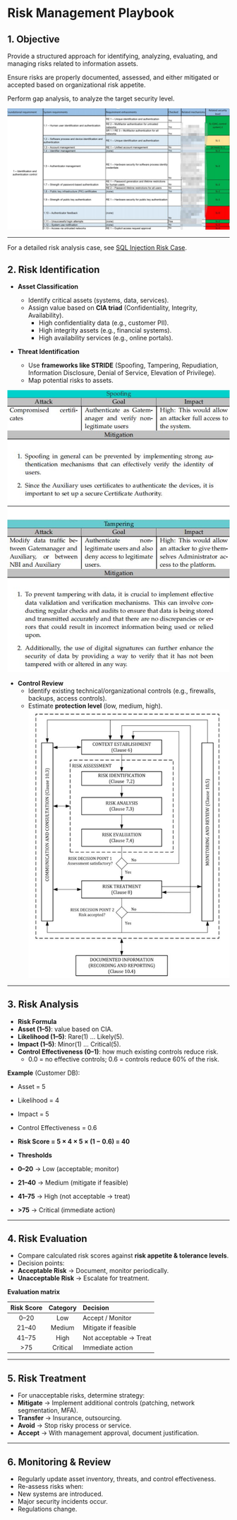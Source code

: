 # Risk Management Playbook

## 1. Objective
Provide a structured approach for identifying, analyzing, evaluating, and managing risks related to information assets.  

Ensure risks are properly documented, assessed, and either mitigated or accepted based on organizational risk appetite.

Perform gap analysis, to analyze the target security level.

![GAP](../GAP.jpg)


---

 For a detailed risk analysis case, see [SQL Injection Risk Case](../Risk_case.md#Risk_case).

## 2. Risk Identification
- **Asset Classification**  
  - Identify critical assets (systems, data, services).  
  - Assign value based on **CIA triad** (Confidentiality, Integrity, Availability).  
    - High confidentiality data (e.g., customer PII).  
    - High integrity assets (e.g., financial systems).  
    - High availability services (e.g., online portals).  

- **Threat Identification**  
  - Use **frameworks like STRIDE** (Spoofing, Tampering, Repudiation, Information Disclosure, Denial of Service, Elevation of Privilege).  
  - Map potential risks to assets.
 
    
 ![STRIDE](../STRIDE.jpg)

- **Control Review**  
  - Identify existing technical/organizational controls (e.g., firewalls, backups, access controls).  
  - Estimate **protection level** (low, medium, high).  
![Process](../process.jpg)
---

## 3. Risk Analysis
- **Risk Formula**  
- **Asset (1–5)**: value based on CIA.
- **Likelihood (1–5)**: Rare(1) … Likely(5).
- **Impact (1–5)**: Minor(1) … Critical(5).
- **Control Effectiveness (0–1)**: how much existing controls reduce risk.
  - 0.0 = no effective controls; 0.6 = controls reduce 60% of the risk.

**Example** (Customer DB):
- Asset = 5  
- Likelihood = 4  
- Impact = 5  
- Control Effectiveness = 0.6  
- **Risk Score = 5 × 4 × 5 × (1 − 0.6) = 40**

- **Thresholds**  
- **0–20** → Low (acceptable; monitor)  
- **21–40** → Medium (mitigate if feasible)  
- **41–75** → High (not acceptable → treat)  
- **>75** → Critical (immediate action)

---

## 4. Risk Evaluation
- Compare calculated risk scores against **risk appetite & tolerance levels**.  
- Decision points:  
- **Acceptable Risk** → Document, monitor periodically.  
- **Unacceptable Risk** → Escalate for treatment.  


**Evaluation matrix**

| Risk Score | Category | Decision |
|:----------:|:--------:|:---------|
| 0–20       | Low      | Accept / Monitor |
| 21–40      | Medium   | Mitigate if feasible |
| 41–75      | High     | Not acceptable → Treat |
| >75        | Critical | Immediate action |

---

## 5. Risk Treatment
- For unacceptable risks, determine strategy:  
- **Mitigate** → Implement additional controls (patching, network segmentation, MFA).  
- **Transfer** → Insurance, outsourcing.  
- **Avoid** → Stop risky process or service.  
- **Accept** → With management approval, document justification.  

---

## 6. Monitoring & Review
- Regularly update asset inventory, threats, and control effectiveness.  
- Re-assess risks when:  
- New systems are introduced.  
- Major security incidents occur.  
- Regulations change.  


